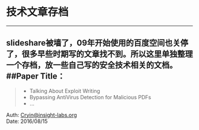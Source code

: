 # 技术文章存档

------

slideshare被墙了，09年开始使用的百度空间也关停了，很多早些时期写的文章找不到。所以这里单独整理一个存档，放一些自己写的安全技术相关的文档。 
##Paper Title：
------
> * Talking About Exploit Writing
> * Bypassing AntiVirus Detection for Malicious PDFs
> * ...

Auth: Cryin@insight-labs.org    
Date: 2016/08/15
 


